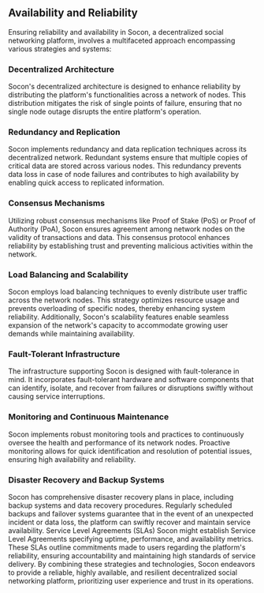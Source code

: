 ## Availability and Reliability

Ensuring reliability and availability in Socon, a decentralized social networking platform, involves a multifaceted approach encompassing various strategies and systems:

### Decentralized Architecture
Socon's decentralized architecture is designed to enhance reliability by distributing the platform's functionalities across a network of nodes. This distribution mitigates the risk of single points of failure, ensuring that no single node outage disrupts the entire platform's operation.

### Redundancy and Replication
Socon implements redundancy and data replication techniques across its decentralized network. Redundant systems ensure that multiple copies of critical data are stored across various nodes. This redundancy prevents data loss in case of node failures and contributes to high availability by enabling quick access to replicated information.

### Consensus Mechanisms
Utilizing robust consensus mechanisms like Proof of Stake (PoS) or Proof of Authority (PoA), Socon ensures agreement among network nodes on the validity of transactions and data. This consensus protocol enhances reliability by establishing trust and preventing malicious activities within the network.

### Load Balancing and Scalability
Socon employs load balancing techniques to evenly distribute user traffic across the network nodes. This strategy optimizes resource usage and prevents overloading of specific nodes, thereby enhancing system reliability. Additionally, Socon's scalability features enable seamless expansion of the network's capacity to accommodate growing user demands while maintaining availability.

### Fault-Tolerant Infrastructure
The infrastructure supporting Socon is designed with fault-tolerance in mind. It incorporates fault-tolerant hardware and software components that can identify, isolate, and recover from failures or disruptions swiftly without causing service interruptions.

### Monitoring and Continuous Maintenance
Socon implements robust monitoring tools and practices to continuously oversee the health and performance of its network nodes. Proactive monitoring allows for quick identification and resolution of potential issues, ensuring high availability and reliability.

### Disaster Recovery and Backup Systems
Socon has comprehensive disaster recovery plans in place, including backup systems and data recovery procedures. Regularly scheduled backups and failover systems guarantee that in the event of an unexpected incident or data loss, the platform can swiftly recover and maintain service availability.
Service Level Agreements (SLAs)
Socon might establish Service Level Agreements specifying uptime, performance, and availability metrics. These SLAs outline commitments made to users regarding the platform's reliability, ensuring accountability and maintaining high standards of service delivery.
By combining these strategies and technologies, Socon endeavors to provide a reliable, highly available, and resilient decentralized social networking platform, prioritizing user experience and trust in its operations.